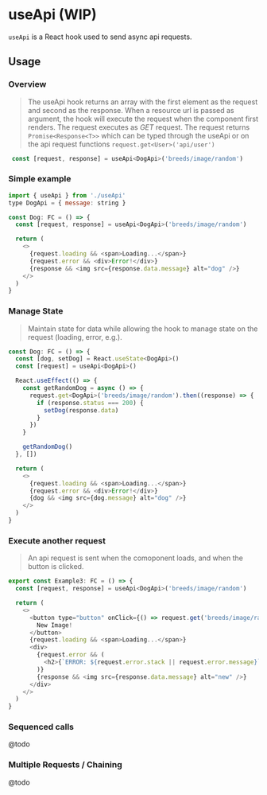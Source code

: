 # useApi (WIP)

`useApi` is a React hook used to send async api requests.






## Usage

### Overview
> The useApi hook returns an array with the first element as the request and second as the response. 
> When a resource url is passed as argument, the hook will execute the request when the component first renders. The request executes as _GET_ request.
> The request returns ```Promise<Response<T>>``` which can be typed through the useApi or on the api request functions ```request.get<User>('api/user')```

```javascript
 const [request, response] = useApi<DogApi>('breeds/image/random')
```

### Simple example
> 
```javascript
import { useApi } from './useApi'
type DogApi = { message: string }

const Dog: FC = () => {
  const [request, response] = useApi<DogApi>('breeds/image/random')

  return (
    <>
      {request.loading && <span>Loading...</span>}
      {request.error && <div>Error!</div>}
      {response && <img src={response.data.message} alt="dog" />}
    </>
  )
}
```


### Manage State
> Maintain state for data while allowing the hook to manage state on the request (loading, error, e.g.).

```javascript
const Dog: FC = () => {
  const [dog, setDog] = React.useState<DogApi>()
  const [request] = useApi<DogApi>()

  React.useEffect(() => {
    const getRandomDog = async () => {
      request.get<DogApi>('breeds/image/random').then((response) => {
        if (response.status === 200) {
          setDog(response.data)
        }
      })
    }

    getRandomDog()
  }, [])

  return (
    <>
      {request.loading && <span>Loading...</span>}
      {request.error && <div>Error!</div>}
      {dog && <img src={dog.message} alt="dog" />}
    </>
  )
}
```


### Execute another request
> An api request is sent when the comoponent loads, and when the button is clicked. 
```javascript
export const Example3: FC = () => {
  const [request, response] = useApi<DogApi>('breeds/image/random')

  return (
    <>
      <button type="button" onClick={() => request.get('breeds/image/random')}>
        New Image!
      </button>
      {request.loading && <span>Loading...</span>}
      <div>
        {request.error && (
          <h2>{`ERROR: ${request.error.stack || request.error.message}`}</h2>
        )}
        {response && <img src={response.data.message} alt="new" />}
      </div>
    </>
  )
}
```


### Sequenced calls

@todo


### Multiple Requests / Chaining
@todo